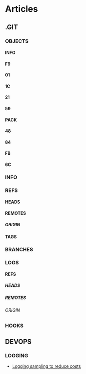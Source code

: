 # Articles

## .GIT


### OBJECTS


#### INFO


#### F9


#### 01


#### 1C


#### 21


#### 59


#### PACK


#### 48


#### 84


#### FB


#### 6C


### INFO


### REFS


#### HEADS


#### REMOTES


##### ORIGIN


#### TAGS


### BRANCHES


### LOGS


#### REFS


##### HEADS


##### REMOTES


###### ORIGIN


### HOOKS


## DEVOPS


### LOGGING

- [Logging sampling to reduce costs](DevOps/Logging/Logging_sampling_to_reduce_costs.md)
